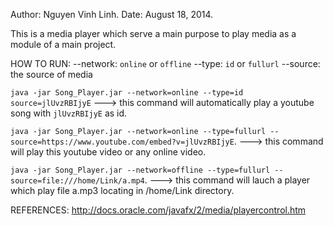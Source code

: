 Author: Nguyen Vinh Linh.
Date: August 18, 2014.

This is a media player which serve a main purpose to play media as a module of a
main project.

HOW TO RUN:
--network: `online` or `offline`
--type: `id` or `fullurl`
--source: the source of media

`java -jar Song_Player.jar --network=online --type=id source=jlUvzRBIjyE`
---> this command will automatically play a youtube song with `jlUvzRBIjyE` as
id.

`java -jar Song_Player.jar --network=online --type=fullurl
--source=https://www.youtube.com/embed?v=jlUvzRBIjyE`.
---> this command will play this youtube video or any online video.

`java -jar Song_Player.jar --network=offline --type=fullurl
--source=file:///home/Link/a.mp4`.
---> this command will lauch a player which play file a.mp3 locating in
/home/Link directory.

REFERENCES:
http://docs.oracle.com/javafx/2/media/playercontrol.htm

